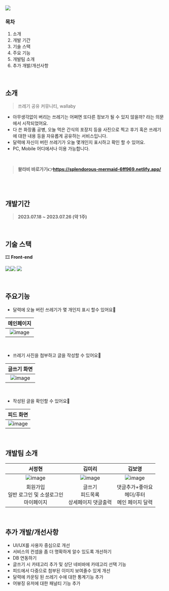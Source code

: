 # <img src="https://plasknew.s3.ap-northeast-2.amazonaws.com/dhdhk.PNG">
### **목차**
1. 소개
2. 개발 기간
3. 기술 스택
4. 주요 기능
5. 개발팀 소개
6. 추가 개발/개선사항
<br/>

## 소개
> 쓰레기 공유 커뮤니티, wallaby
- 아무생각없이 버리는 쓰레기는 어쩌면 또다른 정보가 될 수 있지 않을까? 라는 의문에서 시작되었어요.
- 다 쓴 화장품 공병, 오늘 먹은 간식의 포장지 등을 사진으로 찍고 후기 혹은 쓰레기에 대한 내용 등을 자유롭게 공유하는 서비스입니다.
- 달력에 자신이 버린 쓰레기가 오늘 몇개인지 표시하고 확인 할 수 있어요.
- PC, Mobile 어디에서나 이용 가능합니다.
<br/>

> **왈라비 바로가기👉https://splendorous-mermaid-6ff969.netlify.app/**
<br/>
<br/>

## 개발기간
> **2023.07.18 ~ 2023.07.26 (약 1주)**
<br/>

## 기술 스택
🎞 **Front-end** 

<span><img src="https://img.shields.io/badge/javascript-FFF?style=for-the-badge&logo=javascript&logoColor=black"></span><span><img src="https://img.shields.io/badge/css-fff?style=for-the-badge&logo=css3&logoColor=black"> </span> <span><img src="https://img.shields.io/badge/html5-fff?style=for-the-badge&logo=html5&logoColor=black"></span>

<br/>

## 주요기능

- 달력에 오늘 버린 쓰레기가 몇 개인지 표시 할수 있어요🌱

|메인페이지
|:------:
|![image](https://github.com/fun1ty/wallaby/assets/116661333/1a432ebe-9f8d-4cb0-b3c7-97d76a74bd87)
<br/>

- 쓰레기 사진을 첨부하고 글을 작성할 수 있어요🐾
  
|글쓰기 화면
|:------:
|![image](https://github.com/fun1ty/wallaby/assets/116661333/8e774226-8c64-4c0a-8172-eacb439c5811)
<br/>

- 작성된 글을 확인할 수 있어요🐾
  
|피드 화면
|:------:
|![image](https://github.com/fun1ty/wallaby/assets/116661333/79e00c24-dcbe-4b74-ad52-2f160f197cc6)
<br/>

## 개발팀 소개

|서정현|김미리|김보영   
|:------:|:------:|:------:
|![image](https://github.com/fun1ty/wallaby/assets/116661333/09fcc8ea-151e-475a-9ec3-f30b053bbd1c)|![image](https://github.com/fun1ty/wallaby/assets/116661333/d993fcb1-ce93-4124-81d6-c363b83d1dde)|![image](https://github.com/fun1ty/wallaby/assets/116661333/afdb7fde-693a-4f35-a6c2-88a6d6be8fef) 
|회원가입 <br/>일반 로그인 및 소셜로그인<br/> 마이페이지|글쓰기<br/> 피드목록<br/> 상세페이지 댓글출력 |댓글추가+좋아요<br/> 헤더/푸터<br/> 메인 페이지 달력
<br/>

## 추가 개발/개선사항

- UI/UX를 사용자 중심으로 개선
- 서비스의 컨셉을 좀 더 명확하게 알수 있도록 개선하기
- DB 연동하기
- 글쓰기 시 카테고리 추가 및 상단 네비바에 카테고리 선택 기능
- 피드에서 다중으로 첨부된 이미지 보여줄수 있게 개선
- 달력에 카운팅 된 쓰레기 수에 대한 통계기능 추가
- 어뷰징 유저에 대한 패널티 기능 추가 
